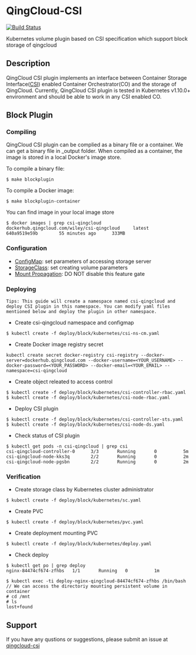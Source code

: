 # QingCloud-CSI

[![Build Status](https://travis-ci.org/yunify/qingcloud-csi.svg?branch=master)](https://travis-ci.org/yunify/qingcloud-csi)

Kubernetes volume plugin based on CSI specification which support block storage of qingcloud

## Description
QingCloud CSI plugin implements an interface between Container Storage Interface([CSI](https://github.com/container-storage-interface/)) enabled Container Orchestrator(CO) and the storage of QingCloud. Currently, QingCloud CSI plugin is tested in Kubernetes v1.10.0+ environment and should be able to work in any CSI enabled CO.

## Block Plugin

### Compiling
QingCloud CSI plugin can be complied as a binary file or a container.  We can get a binary file in _output folder. When compiled as a container, the image is stored in a local Docker's image store.

To compile a binary file:
```
$ make blockplugin
```

To compile a Docker image:
```
$ make blockplugin-container
```

You can find image in your local image store
```
$ docker images | grep csi-qingcloud
dockerhub.qingcloud.com/wiley/csi-qingcloud		latest		640a9519e59b		55 minutes ago		333MB
```

### Configuration
- [ConfigMap](deploy/block/kubernetes/csi-ns-cm.yaml): set parameters of accessing storage server
- [StorageClass](deploy/block/kubernetes/sc.yaml): set creating volume parameters
- [Mount Propagation](https://kubernetes.io/docs/concepts/storage/volumes/#mount-propagation): DO NOT disable this feature gate

### Deploying
`Tips: This guide will create a namespace named csi-qingcloud and deploy CSI plugin in this namespace. You can modify yaml files mentioned below and deploy the plugin in other namespace.`

- Create csi-qingcloud namespace and configmap
```
$ kubectl create -f deploy/block/kubernetes/csi-ns-cm.yaml
```

- Create Docker image registry secret
```
kubectl create secret docker-registry csi-registry --docker-server=dockerhub.qingcloud.com --docker-username=<YOUR_USERNAME> --docker-password=<YOUR_PASSWORD> --docker-email=<YOUR_EMAIL> --namespace=csi-qingcloud
```

- Create object releated to access control
```
$ kubectl create -f deploy/block/kubernetes/csi-controller-rbac.yaml
$ kubectl create -f deploy/block/kubernetes/csi-node-rbac.yaml
```

- Deploy CSI plugin
```
$ kubectl create -f deploy/block/kubernetes/csi-controller-sts.yaml
$ kubectl create -f deploy/block/kubernetes/csi-node-ds.yaml
```

- Check status of CSI plugin
```
$ kubectl get pods -n csi-qingcloud | grep csi
csi-qingcloud-controller-0      3/3       Running       0          5m
csi-qingcloud-node-kks3q        2/2       Running       0          2m
csi-qingcloud-node-pgsbn        2/2       Running       0          2m
```

### Verification
- Create storage class by Kubernetes cluster administrator
```
$ kubectl create -f deploy/block/kubernetes/sc.yaml
```

- Create PVC
```
$ kubectl create -f deploy/block/kubernetes/pvc.yaml
```

- Create deployment mounting PVC
```
$ kubectl create -f deploy/block/kubernetes/deploy.yaml
```

- Check deploy
```
$ kubectl get po | grep deploy
nginx-84474cf674-zfhbs   1/1       Running   0          1m
```

```
$ kubectl exec -ti deploy-nginx-qingcloud-84474cf674-zfhbs /bin/bash
// We can access the directoriy mounting persistent volume in container
# cd /mnt
# ls
lost+found
```

## Support
If you have any qustions or suggestions, please submit an issue at [qingcloud-csi](https://github.com/yunify/qingcloud-csi/issues)
